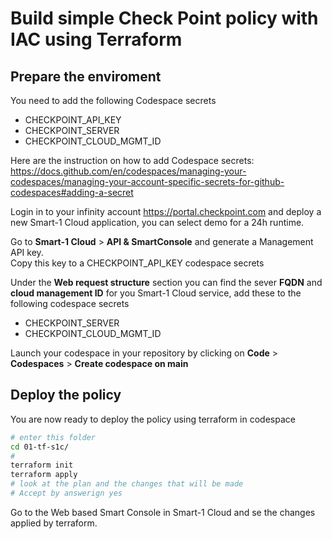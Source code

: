 # Build simple Check Point policy with IAC using Terraform  

## Prepare the enviroment

You need to add the following Codespace secrets
* CHECKPOINT_API_KEY 
* CHECKPOINT_SERVER
* CHECKPOINT_CLOUD_MGMT_ID

Here are the instruction on how to add Codespace secrets: https://docs.github.com/en/codespaces/managing-your-codespaces/managing-your-account-specific-secrets-for-github-codespaces#adding-a-secret

Login in to your infinity account https://portal.checkpoint.com and deploy a new Smart-1 Cloud application, you can select demo for a 24h runtime.

Go to **Smart-1 Cloud** > **API & SmartConsole** and generate a Management API key. 
<br> Copy this key to a CHECKPOINT_API_KEY codespace secrets

Under the **Web request structure** section you can find the sever **FQDN** and **cloud management ID** for you Smart-1 Cloud service, add these to the following codespace secrets

* CHECKPOINT_SERVER
* CHECKPOINT_CLOUD_MGMT_ID

Launch your codespace in your repository by clicking on **Code** > **Codespaces** > **Create codespace on main**

## Deploy the policy
You are now ready to deploy the policy using terraform in codespace
```bash
# enter this folder
cd 01-tf-s1c/
#
terraform init
terraform apply
# look at the plan and the changes that will be made
# Accept by answerign yes

```

Go to the Web based Smart Console in Smart-1 Cloud and se the changes applied by terraform.